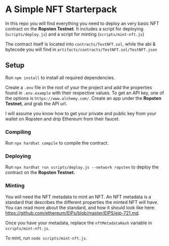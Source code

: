 # A Simple NFT Starterpack

In this repo you will find everything you need to deploy an very basic NFT contract on the **Ropsten Testnet**. It includes a script for deploying (`scripts/deploy.js`) and a script for minting (`scripts/mint-nft.js`)

The contract itself is located into `contracts/TestNFT.sol`, while the abi & bytecode you will
find in `artifacts/contracts/TestNFT.sol/TestNFT.json`

## Setup

Run `npm install` to install all required dependencies.

Create a `.env` file in the root of your the project and add the properties found in `.env.example`
with their respective values.
To get an API key, one of the options is `https://www.alchemy.com/`. 
Create an app under the **Ropsten Testnet**, and grab the API url.

I will assume you know how to get your private and public key from your wallet on Ropsten and drip Ethereum from their faucet.

### Compiling
Run `npx hardhat compile` to compile the contract.

### Deploying
Run `npx hardhat run scripts/deploy.js --network ropsten` to deploy the contract
on the **Ropsten Testnet.**

### Minting
 You will need the NFT metadata to mint an NFT. An NFT metadata is a standard that describes the different properties the minted NFT will have. You can read more about the standard, and how it should look like here: https://github.com/ethereum/EIPs/blob/master/EIPS/eip-721.md.

Once you have your metadata, replace the `nftMetadataHash` variable in `scripts/mint-nft.js`.

To mint, run `node scripts/mint-nft.js`.